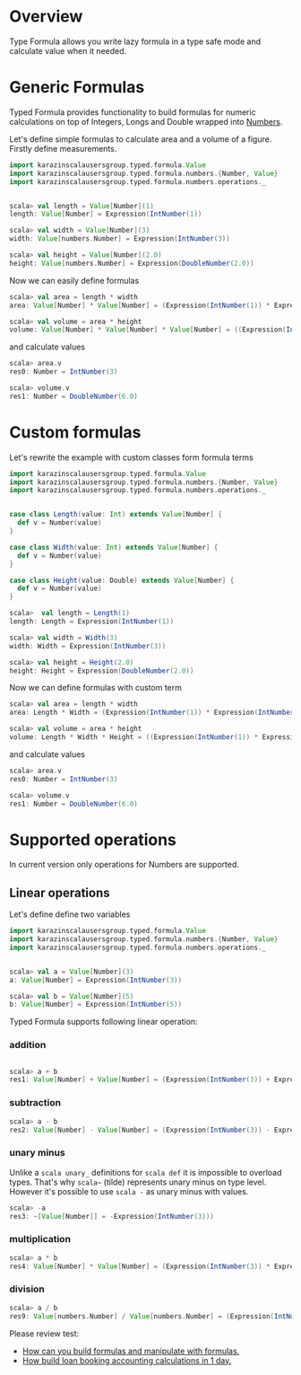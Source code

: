 # Overview

Type Formula allows you write lazy formula in a type safe mode and calculate value when it needed. 

# Generic Formulas
Typed Formula provides functionality to build formulas for numeric calculations on top of Integers, Longs and Double wrapped into [Numbers](https://github.com/IgorWolkov/typed-formula/blob/master/src/main/scala/karazinscalausersgroup/typed/formula/numbers/Number.scala).

Let's define simple formulas to calculate area and a volume of a figure.
Firstly define measurements.

```scala
import karazinscalausersgroup.typed.formula.Value
import karazinscalausersgroup.typed.formula.numbers.{Number, Value}
import karazinscalausersgroup.typed.formula.numbers.operations._


scala> val length = Value[Number](1)
length: Value[Number] = Expression(IntNumber(1))

scala> val width = Value[Number](3)
width: Value[numbers.Number] = Expression(IntNumber(3))

scala> val height = Value[Number](2.0)
height: Value[numbers.Number] = Expression(DoubleNumber(2.0))

```

Now we can easily define formulas

```scala
scala> val area = length * width
area: Value[Number] * Value[Number] = (Expression(IntNumber(1)) * Expression(IntNumber(3)))

scala> val volume = area * height
volume: Value[Number] * Value[Number] * Value[Number] = ((Expression(IntNumber(1)) * Expression(IntNumber(3))) * Expression(DoubleNumber(2.0)))
```

and calculate values 

```scala
scala> area.v
res0: Number = IntNumber(3)

scala> volume.v
res1: Number = DoubleNumber(6.0)

```

# Custom formulas
Let's rewrite the example with custom classes form formula terms

```scala
import karazinscalausersgroup.typed.formula.Value
import karazinscalausersgroup.typed.formula.numbers.{Number, Value}
import karazinscalausersgroup.typed.formula.numbers.operations._


case class Length(value: Int) extends Value[Number] {
  def v = Number(value)
}

case class Width(value: Int) extends Value[Number] {
  def v = Number(value)
}

case class Height(value: Double) extends Value[Number] {
  def v = Number(value)
}

scala>  val length = Length(1)
length: Length = Expression(IntNumber(1))

scala> val width = Width(3)
width: Width = Expression(IntNumber(3))

scala> val height = Height(2.0)
height: Height = Expression(DoubleNumber(2.0))

```

Now we can define formulas with custom term
```scala
scala> val area = length * width
area: Length * Width = (Expression(IntNumber(1)) * Expression(IntNumber(3)))

scala> val volume = area * height
volume: Length * Width * Height = ((Expression(IntNumber(1)) * Expression(IntNumber(3))) * Expression(DoubleNumber(2.0)))

```

and calculate values 

```scala
scala> area.v
res0: Number = IntNumber(3)

scala> volume.v
res1: Number = DoubleNumber(6.0)

```

# Supported operations
In current version only operations for Numbers are supported.

## Linear operations
Let's define define two variables
```scala
import karazinscalausersgroup.typed.formula.Value
import karazinscalausersgroup.typed.formula.numbers.{Number, Value}
import karazinscalausersgroup.typed.formula.numbers.operations._


scala> val a = Value[Number](3)
a: Value[Number] = Expression(IntNumber(3))

scala> val b = Value[Number](5)
b: Value[Number] = Expression(IntNumber(5))
```

Typed Formula supports following linear operation: 
### addition
```scala

scala> a + b
res1: Value[Number] + Value[Number] = (Expression(IntNumber(3)) + Expression(IntNumber(5)))

```

### subtraction
```scala
scala> a - b
res2: Value[Number] - Value[Number] = (Expression(IntNumber(3)) - Expression(IntNumber(5)))

```

### unary minus
Unlike a ```scala unary_``` definitions for ```scala def``` it is impossible to overload types. That's why ```scala~``` (tilde) represents unary minus on type level. However it's possible to use ```scala -``` as unary minus with values.
```scala
scala> -a
res3: ~[Value[Number]] = -Expression(IntNumber(3)))

```

### multiplication
```scala
scala> a * b
res4: Value[Number] * Value[Number] = (Expression(IntNumber(3)) * Expression(IntNumber(5)))

```

### division

```scala
scala> a / b
res9: Value[numbers.Number] / Value[numbers.Number] = (Expression(IntNumber(3)) / Expression(IntNumber(5)))

```




Please review test:
* [How can you build formulas and manipulate with formulas.](https://github.com/IgorWolkov/typed-formula/blob/master/src/test/scala/karazinscalausersgroup/typed/formula/numbers/OperationsSpecification.scala)
* [How build loan booking accounting calculations in 1 day.](https://github.com/IgorWolkov/typed-formula/blob/master/src/test/scala/karazinscalausersgroup/typed/formula/numbers/entities/CoveringSpecification.scala)
